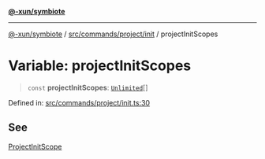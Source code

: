 [**@-xun/symbiote**](../../../../../README.md)

***

[@-xun/symbiote](../../../../../README.md) / [src/commands/project/init](../README.md) / projectInitScopes

# Variable: projectInitScopes

> `const` **projectInitScopes**: [`Unlimited`](../../../../configure/enumerations/UnlimitedGlobalScope.md#unlimited)[]

Defined in: [src/commands/project/init.ts:30](https://github.com/Xunnamius/symbiote/blob/ec67adb5324eeca6085e3ddc4126fe7798bea916/src/commands/project/init.ts#L30)

## See

[ProjectInitScope](../../../../configure/enumerations/UnlimitedGlobalScope.md)

